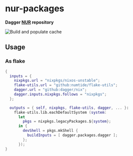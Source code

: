 # nur-packages

**Dagger [NUR](https://github.com/nix-community/NUR) repository**

<!-- Remove this if you don't use github actions -->
![Build and populate cache](https://github.com/dagger/nix/workflows/Build%20and%20populate%20cache/badge.svg)

## Usage

### As flake

```nix
{
  inputs = {
    nixpkgs.url = "nixpkgs/nixos-unstable";
    flake-utils.url = "github:numtide/flake-utils";
    dagger.url = "github:dagger/nix";
    dagger.inputs.nixpkgs.follows = "nixpkgs";
  };

  outputs = { self, nixpkgs, flake-utils, dagger, ... }:
    flake-utils.lib.eachDefaultSystem (system:
      let
        pkgs = nixpkgs.legacyPackages.${system};
      in {
        devShell = pkgs.mkShell {
          buildInputs = [ dagger.packages.dagger ];
        };
      });
}
```
